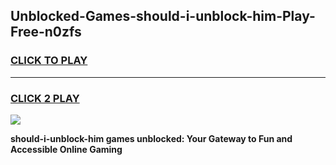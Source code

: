 
## Unblocked-Games-should-i-unblock-him-Play-Free-n0zfs
<h3>
<a href="https://premium76.site?title=should-i-unblock-him&ref=23A">CLICK TO PLAY</a></h3>
<hr>

<h3>
<a href="https://premium76.site?title=should-i-unblock-him&ref=23A">CLICK 2 PLAY</a>
  
</h3>

<a href="https://premium76.site?title=should-i-unblock-him&ref=23A"><img src="https://clearcache.store/games.png"></a>


**should-i-unblock-him games unblocked: Your Gateway to Fun and Accessible Online Gaming**
